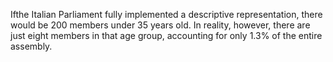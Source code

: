 Ifthe Italian Parliament fully implemented a descriptive representation, there would be 200 members under 35 years old. In reality, however, there are just eight members in that age group, accounting for only 1.3% of the entire assembly. 